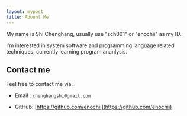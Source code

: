 ```yaml
---
layout: mypost
title: Abount Me
---
```


My name is Shi Chenghang, usually use "sch001" or "enochii" as my ID. 

I'm interested in system software and programming language related techniques, currently learning program ananlysis.

## Contact me

Feel free to contact me via:

- Email&nbsp;: `chenghangshi@gmail.com`

- GitHub: [https://github.com/enochii](https://github.com/enochii)
